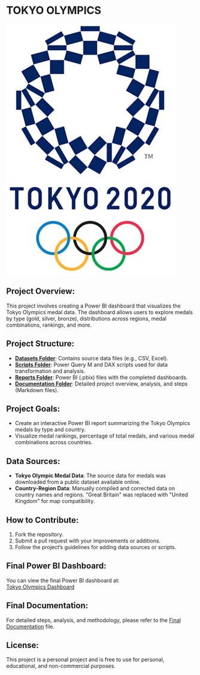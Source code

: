 # TOKYO OLYMPICS

![Tokyo Olympics](Documentation/media/4.jpg)

## Project Overview:
This project involves creating a Power BI dashboard that visualizes the Tokyo Olympics medal data. The dashboard allows users to explore medals by type (gold, silver, bronze), distributions across regions, medal combinations, rankings, and more.

## Project Structure:
- **[Datasets Folder](./Datasets/)**: Contains source data files (e.g., CSV, Excel).
- **[Scripts Folder](./Scripts/)**: Power Query M and DAX scripts used for data transformation and analysis.
- **[Reports Folder](./Reports/)**: Power BI (.pbix) files with the completed dashboards.
- **[Documentation Folder](./Documentation/)**: Detailed project overview, analysis, and steps (Markdown files).

## Project Goals:
- Create an interactive Power BI report summarizing the Tokyo Olympics medals by type and country.
- Visualize medal rankings, percentage of total medals, and various medal combinations across countries.

## Data Sources:
- **Tokyo Olympic Medal Data**: The source data for medals was downloaded from a public dataset available online.
- **Country-Region Data**: Manually compiled and corrected data on country names and regions. "Great Britain" was replaced with "United Kingdom" for map compatibility.

## How to Contribute:
1. Fork the repository.
2. Submit a pull request with your improvements or additions.
3. Follow the project’s guidelines for adding data sources or scripts.

## Final Power BI Dashboard:
You can view the final Power BI dashboard at:  
[Tokyo Olympics Dashboard](https://app.powerbi.com/view?r=eyJrIjoiNWFiYzgwM2EtNGE2Mi00ZDUyLWFiNjMtZGFkMTNiNDNlZWFmIiwidCI6IjIwODJkZTQ2LTFhZmEtNGI2NC1hNDQwLTY1NThmODBlOTg0MCIsImMiOjh9)

## Final Documentation:
For detailed steps, analysis, and methodology, please refer to the [Final Documentation](./Documentation/StepsDocumentation.md) file.

## License:
This project is a personal project and is free to use for personal, educational, and non-commercial purposes.
